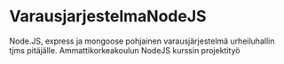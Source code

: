 # VarausjarjestelmaNodeJS
Node.JS, express ja mongoose pohjainen varausjärjestelmä urheiluhallin tjms pitäjälle. Ammattikorkeakoulun NodeJS kurssin projektityö

